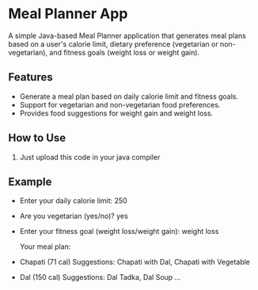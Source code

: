 # Meal Planner App

A simple Java-based Meal Planner application that generates meal plans based on a user's calorie limit, dietary preference (vegetarian or non-vegetarian), and fitness goals (weight loss or weight gain). 

## Features
- Generate a meal plan based on daily calorie limit and fitness goals.
- Support for vegetarian and non-vegetarian food preferences.
- Provides food suggestions for weight gain and weight loss.

## How to Use
1. Just upload this code in your java compiler

## Example
- Enter your daily calorie limit: 250
- Are you vegetarian (yes/no)? yes
- Enter your fitness goal (weight loss/weight gain): weight loss

  Your meal plan:
- Chapati (71 cal)
  Suggestions: Chapati with Dal, Chapati with Vegetable
- Dal (150 cal)
  Suggestions: Dal Tadka, Dal Soup
...

   

